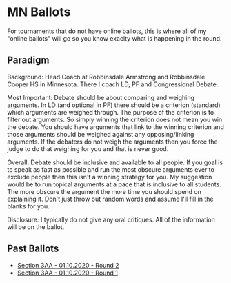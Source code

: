 # MN Ballots

For tournaments that do not have online ballots, this is where all of my "online ballots" will go so you know exaclty what is happening in the round.

## Paradigm

Background: Head Coach at Robbinsdale Armstrong and Robbinsdale Cooper HS in Minnesota. There I coach LD, PF and Congressional Debate.

Most Important: Debate should be about comparing and weighing arguments. In LD (and optional in PF) there should be a criterion (standard) which arguments are weighed through. The purpose of the criterion is to filter out arguments. So simply winning the criterion does not mean you win the debate. You should have arguments that link to the winning criterion and those arguments should be weighed against any opposing/linking arguments. If the debaters do not weigh the arguments then you force the judge to do that weighing for you and that is never good.

Overall: Debate should be inclusive and available to all people. If you goal is to speak as fast as possible and run the most obscure arguments ever to exclude people then this isn't a winning strategy for you. My suggestion would be to run topical arguments at a pace that is inclusive to all students. The more obscure the argument the more time you should spend on explaining it. Don't just throw out random words and assume I'll fill in the blanks for you.

Disclosure: I typically do not give any oral critiques. All of the information will be on the ballot.

## Past Ballots

- [Section 3AA - 01.10.2020 - Round 2](https://rbrynteson.github.io/mnballots/01.10.2020.rd2)
- [Section 3AA - 01.10.2020 - Round 1](https://rbrynteson.github.io/mnballots/01.10.2020.rd1)
